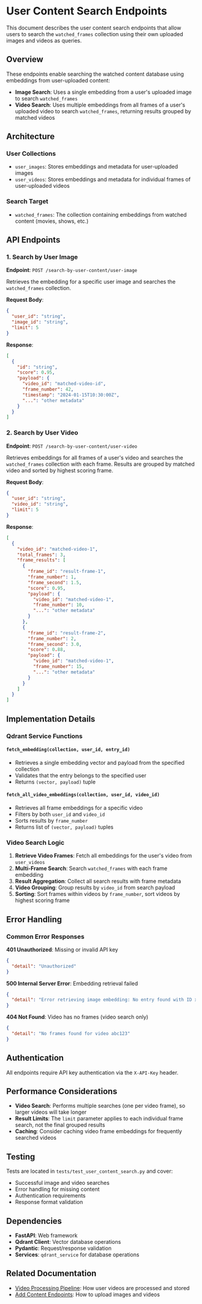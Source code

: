 # User Content Search Endpoints

This document describes the user content search endpoints that allow users to search the `watched_frames` collection using their own uploaded images and videos as queries.

## Overview

These endpoints enable searching the watched content database using embeddings from user-uploaded content:

- **Image Search**: Uses a single embedding from a user's uploaded image to search `watched_frames`
- **Video Search**: Uses multiple embeddings from all frames of a user's uploaded video to search `watched_frames`, returning results grouped by matched videos

## Architecture

### User Collections
- `user_images`: Stores embeddings and metadata for user-uploaded images
- `user_videos`: Stores embeddings and metadata for individual frames of user-uploaded videos

### Search Target
- `watched_frames`: The collection containing embeddings from watched content (movies, shows, etc.)

## API Endpoints

### 1. Search by User Image

**Endpoint**: `POST /search-by-user-content/user-image`

Retrieves the embedding for a specific user image and searches the `watched_frames` collection.

**Request Body**:
```json
{
  "user_id": "string",
  "image_id": "string",
  "limit": 5
}
```

**Response**:
```json
[
  {
    "id": "string",
    "score": 0.95,
    "payload": {
      "video_id": "matched-video-id",
      "frame_number": 42,
      "timestamp": "2024-01-15T10:30:00Z",
      "...": "other metadata"
    }
  }
]
```

### 2. Search by User Video

**Endpoint**: `POST /search-by-user-content/user-video`

Retrieves embeddings for all frames of a user's video and searches the `watched_frames` collection with each frame. Results are grouped by matched video and sorted by highest scoring frame.

**Request Body**:
```json
{
  "user_id": "string",
  "video_id": "string",
  "limit": 5
}
```

**Response**:
```json
[
  {
    "video_id": "matched-video-1",
    "total_frames": 3,
    "frame_results": [
      {
        "frame_id": "result-frame-1",
        "frame_number": 1,
        "frame_second": 1.5,
        "score": 0.95,
        "payload": {
          "video_id": "matched-video-1",
          "frame_number": 10,
          "...": "other metadata"
        }
      },
      {
        "frame_id": "result-frame-2",
        "frame_number": 2,
        "frame_second": 3.0,
        "score": 0.88,
        "payload": {
          "video_id": "matched-video-1",
          "frame_number": 15,
          "...": "other metadata"
        }
      }
    ]
  }
]
```

## Implementation Details

### Qdrant Service Functions

#### `fetch_embedding(collection, user_id, entry_id)`
- Retrieves a single embedding vector and payload from the specified collection
- Validates that the entry belongs to the specified user
- Returns `(vector, payload)` tuple

#### `fetch_all_video_embeddings(collection, user_id, video_id)`
- Retrieves all frame embeddings for a specific video
- Filters by both `user_id` and `video_id`
- Sorts results by `frame_number`
- Returns list of `(vector, payload)` tuples

### Video Search Logic

1. **Retrieve Video Frames**: Fetch all embeddings for the user's video from `user_videos`
2. **Multi-Frame Search**: Search `watched_frames` with each frame embedding
3. **Result Aggregation**: Collect all search results with frame metadata
4. **Video Grouping**: Group results by `video_id` from search payload
5. **Sorting**: Sort frames within videos by `frame_number`, sort videos by highest scoring frame

## Error Handling

### Common Error Responses

**401 Unauthorized**: Missing or invalid API key
```json
{
  "detail": "Unauthorized"
}
```

**500 Internal Server Error**: Embedding retrieval failed
```json
{
  "detail": "Error retrieving image embedding: No entry found with ID xyz"
}
```

**404 Not Found**: Video has no frames (video search only)
```json
{
  "detail": "No frames found for video abc123"
}
```

## Authentication

All endpoints require API key authentication via the `X-API-Key` header.

## Performance Considerations

- **Video Search**: Performs multiple searches (one per video frame), so larger videos will take longer
- **Result Limits**: The `limit` parameter applies to each individual frame search, not the final grouped results
- **Caching**: Consider caching video frame embeddings for frequently searched videos

## Testing

Tests are located in `tests/test_user_content_search.py` and cover:

- Successful image and video searches
- Error handling for missing content
- Authentication requirements
- Response format validation

## Dependencies

- **FastAPI**: Web framework
- **Qdrant Client**: Vector database operations
- **Pydantic**: Request/response validation
- **Services**: `qdrant_service` for database operations

## Related Documentation

- [Video Processing Pipeline](VIDEO_PROCESSING.md): How user videos are processed and stored
- [Add Content Endpoints](controllers/add_content/README.md): How to upload images and videos

